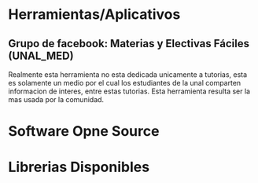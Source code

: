 # Herramientas/Aplicativos

##

## Grupo de facebook: Materias y Electivas Fáciles (UNAL_MED)
Realmente esta herramienta no esta dedicada unicamente a tutorias, esta es solamente un medio por el cual los estudiantes de la unal 
comparten informacion de interes, entre estas tutorias.
Esta herramienta resulta ser la mas usada por la comunidad.

## 

# Software Opne Source


# Librerias Disponibles